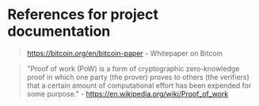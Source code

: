 # References for project documentation

> https://bitcoin.org/en/bitcoin-paper - Whitepaper on Bitcoin

> "Proof of work (PoW) is a form of cryptographic zero-knowledge proof in which one party (the prover) proves to others (the verifiers) that a certain amount of computational effort has been expended for some purpose." - https://en.wikipedia.org/wiki/Proof_of_work
